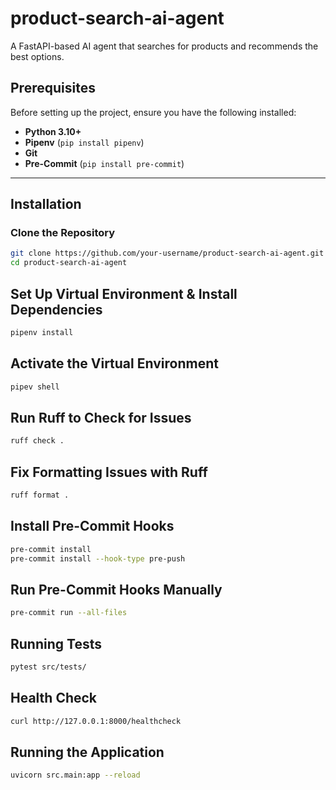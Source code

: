 # product-search-ai-agent

A FastAPI-based AI agent that searches for products and recommends the best options.

## Prerequisites

Before setting up the project, ensure you have the following installed:

- **Python 3.10+**
- **Pipenv** (`pip install pipenv`)
- **Git**
- **Pre-Commit** (`pip install pre-commit`)

---

## Installation

### **Clone the Repository**

```bash
git clone https://github.com/your-username/product-search-ai-agent.git
cd product-search-ai-agent
```

## Set Up Virtual Environment & Install Dependencies

```bash
pipenv install
```

## Activate the Virtual Environment

```bash
pipev shell
```

## Run Ruff to Check for Issues

```bash
ruff check .
```

## Fix Formatting Issues with Ruff

```bash
ruff format .
```

## Install Pre-Commit Hooks

```bash
pre-commit install
pre-commit install --hook-type pre-push
```

## Run Pre-Commit Hooks Manually

```bash
pre-commit run --all-files
```

## Running Tests

```bash
pytest src/tests/
```

## Health Check

```bash
curl http://127.0.0.1:8000/healthcheck
```

## Running the Application

```bash
uvicorn src.main:app --reload
```
